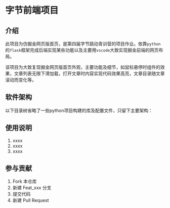 # 字节前端项目

## 介绍
此项目为仿掘金网页版首页，是第四届字节跳动青训营的项目作业。依靠`python`的`flask`框架完成后端实现某些功能以及主要用`vscode`大致实现掘金前端的网页布局。

该项目为大致复现掘金网页版首页外观，主要功能及细节，如鼠标悬停时组件的效果，文章列表无限下滑加载，打开文章时内容实现代码效果高亮，文章目录随文章滚动而变化等。

## 软件架构

以下目录树省略了一些python项目构建的库及配置文件，只留下主要架构：
        

## 使用说明

1.  xxxx
2.  xxxx
3.  xxxx

## 参与贡献

1.  Fork 本仓库
2.  新建 Feat_xxx 分支
3.  提交代码
4.  新建 Pull Request


